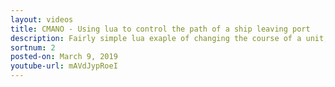```yaml
---
layout: videos
title: CMANO - Using lua to control the path of a ship leaving port
description: Fairly simple lua exaple of changing the course of a unit, adding events, triggers and actions.
sortnum: 2
posted-on: March 9, 2019
youtube-url: mAVdJypRoeI
---
```

